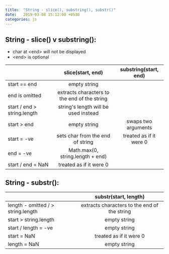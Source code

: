 ```yaml
---
title:  "String - slice(), substring(), substr()"
date:   2019-03-08 15:12:00 +0530
categories: js
---
```


## String - slice() v substring():

 - char at &lt;end&gt; will not be displayed
 - &lt;end&gt; is optional

| | slice(start, end)	| substring(start, end) |
|:---|:---:|:---:|
| start == end | empty string | |
| end is omitted | extracts characters to the end of the string | |
| start / end > string.length | string's length will be used instead | |
| start > end | empty string | swaps two arguments |
| start = -ve | sets char from the end of string | treated as if it were 0 |
| end = -ve | Math.max(0, string.length + end) | |
| start / end = NaN | treated as if it were 0 | |

## String - substr():

| | substr(start, length) |
|:---|:---:|
| length - omitted / > string.length | extracts characters to the end of the string |
| start > string.length | empty string |
| start / length = -ve | empty string |
| start = NaN | treated as if it were 0 |
| length = NaN | empty string |
